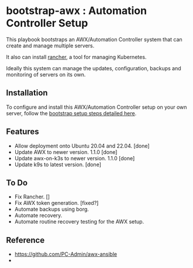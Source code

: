 
# bootstrap-awx : Automation Controller Setup

This playbook bootstraps an AWX/Automation Controller system that can create and manage multiple servers.

It also can install [rancher](https://www.rancher.com/), a tool for managing Kubernetes.

Ideally this system can manage the updates, configuration, backups and monitoring of servers on its own. 


## Installation

To configure and install this AWX/Automation Controller setup on your own server, follow the [bootstrap setup steps detailed here](docs/bootstrap_awx.md).


## Features

- Allow deployment onto Ubuntu 20.04 and 22.04. [done]
- Update AWX to newer version. 1.1.0 [done]
- Update awx-on-k3s to newer version. 1.1.0 [done]
- Update k9s to latest version. [done]

## To Do

- Fix Rancher. []
- Fix AWX token generation. [fixed?]
- Automate backups using borg.
- Automate recovery.
- Automate routine recovery testing for the AWX setup.


## Reference

* https://github.com/PC-Admin/awx-ansible
* 